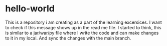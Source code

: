 # hello-world
This is a repository i am creating as a part of the learning excersices. I want to check if this message shows up in the read me file.
I started to think, this is similar to a jar/war/py file where I write the code and can make changes to it in my local. And sync the changes with the main branch.
